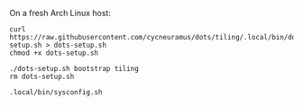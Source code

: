On a fresh Arch Linux host:

```
curl https://raw.githubusercontent.com/cycneuramus/dots/tiling/.local/bin/dots-setup.sh > dots-setup.sh
chmod +x dots-setup.sh

./dots-setup.sh bootstrap tiling
rm dots-setup.sh

.local/bin/sysconfig.sh
```
